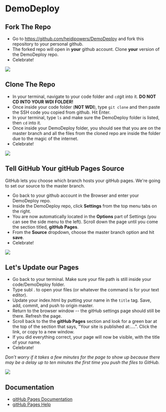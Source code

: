 # DemoDeploy

## Fork The Repo

- Go to https://github.com/heidipowers/DemoDeploy and fork this repository to your personal github.
- The forked repo will open in **your** github account.  Clone **your** version of the DemoDeploy repo.
- Celebrate!

![](https://media.giphy.com/media/xeXEpUVvAxCV2/giphy.gif)

## Clone The Repo

- In your terminal, navigate to your code folder and ```cd```git into it. **DO NOT CD INTO YOUR WDI FOLDER!**
- Once inside your code folder (**NOT WDI**), type ``git clone`` and then paste the SSH code you copied from github. Hit Enter.
- In your terminal, type ```ls``` and make sure the DemoDeploy folder is listed, then ```cd``` into it.
- Once inside your DemoDeploy folder, you should see that you are on the master branch and all the files from the cloned repo are inside the folder due to the magic of the internet.
- Celebrate!

![](https://media.giphy.com/media/d86kftzaeizO8/giphy.gif)

## Tell GitHub Your gitHub Pages Source

GitHub lets you choose which branch hosts your gitHub pages. We're going to set our source to the master branch.

- Go back to your github account in the Browser and enter your DemoDeploy repo.
- Inside the DemoDeploy repo, click **Settings** from the top menu tabs on the right.
- You are now automatically located in the **Options** part of Settings (you can see the side menu to the left). Scroll down the page until you come the section titled, **gitHub Pages**.
- From the **Source** dropdown, choose the master branch option and hit **save**.
- Celebrate!

![](https://media.tenor.co/images/5ed913a94b7001d872ff2a6925fc26b4/tenor.gif)

## Let's Update our Pages

- Go back to your terminal. Make sure your file path is still inside your code/DemoDeploy folder.
- Type subl . to open your files (or whatever the command is for your text editor).
- Update your index.html by putting your name in the ```title``` tag. Save, add, commit, and push to origin master.
- Return to the browser window -- the gitHub settings page should still be there. Refresh the page.
- Scroll back to the the  **gitHub Pages** section and look for a green bar at the top of the section that says, "Your site is published at:....". Click the link, or copy to a new window.
- If you did everything correct, your page will now be visible, with the title of your name.
- Celebrate!

*Don’t worry if it takes a few minutes for the page to show up because there may be a delay up to ten minutes the first time you push the files to GitHub.*

![](http://reactiongifs.me/wp-content/uploads/2013/09/anchorman-yes-jumping.gif)


## Documentation

- [gitHub Pages Documentation](https://help.github.com/articles/configuring-a-publishing-source-for-github-pages/)
- [gitHub Pages Help](https://help.github.com/articles/troubleshooting-github-pages-builds/)


